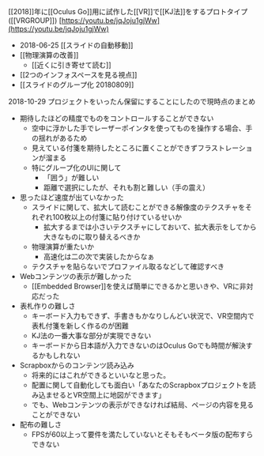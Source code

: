 
[[2018]]年に[[Oculus Go]]用に試作した[[VR]]で[[KJ法]]をするプロトタイプ([[VRGROUP]])
[https://youtu.be/jqJoju1gjWw](https://youtu.be/jqJoju1gjWw)

- 2018-06-25 [[スライドの自動移動]]
- [[物理演算の改善]]
    - [[近くに引き寄せて読む]]
- [[2つのインフォスペースを見る視点]]
- [[スライドのグループ化 20180809]]

2018-10-29 プロジェクトをいったん保留にすることにしたので現時点のまとめ
- 期待したほどの精度でものをコントロールすることができない
    - 空中に浮かした手でレーザーポインタを使ってものを操作する場合、手の揺れがあるため
    - 見えている付箋を期待したところに置くことができずフラストレーションが溜まる
    - 特にグループ化のUIに関して
        - 「囲う」が難しい
        - 距離で選択にしたが、それも割と難しい（手の震え）
- 思ったほど速度が出ていなかった
    - スライドに関して、拡大して読むことができる解像度のテクスチャをそれぞれ100枚以上の付箋に貼り付けているせいか
        - 拡大するまでは小さいテクスチャにしておいて、拡大表示をしてから大きなものに取り替えるべきか
    - 物理演算が重たいか
        - 高速化は二の次で実装したからなぁ
    - テクスチャを貼らないでプロファイル取るなどして確認すべき
- Webコンテンツの表示が難しかった
    - [[Embedded Browser]]を使えば簡単にできるかと思いきや、VRに非対応だった
- 表札作りの難しさ
    - キーボード入力もできず、手書きもかなりしんどい状況で、VR空間内で表札付箋を新しく作るのが困難
    - KJ法の一番大事な部分が実現できない
    - キーボードから日本語が入力できないのはOculus Goでも時間が解決するかもしれない
- Scrapboxからのコンテンツ読み込み
    - 将来的にはこれができるといいなと思った。
    - 配置に関して自動化しても面白い「あなたのScrapboxプロジェクトを読み込ませるとVR空間上に地図ができます」
    - でも、Webコンテンツの表示ができなければ結局、ページの内容を見ることができない
- 配布の難しさ
    - FPSが60以上って要件を満たしていないとそもそもベータ版の配布すらできない

